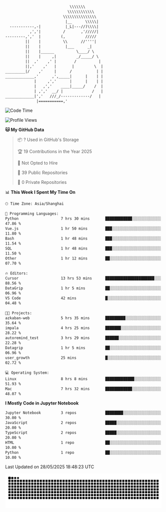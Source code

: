 ```
                             \\\\\\\
                            \\\\\\\\\\\\
                          \\\\\\\\\\\\\\\
                           |__      \\\\\|
  -----------,-|           |_L|---//)\\\\|
           ,','|          /       ,'/////|
---------,','  |         (,         /////
         ||    |          \\      //''''|
         ||    |           |___      _|
         ||    |______          \____/ \
         ||    |     ,|         _/_____/ \
         ||  ,'    ,' |        /          |
         ||,'    ,'   |       |         \  |
_________|/    ,'     |      /           | |
_____________,'      ,',_____|      |    | |
             |     ,','      |      |    | |
             |   ,','    ____|_____/    /  |
             | ,','  __/ |             /   |
_____________|','   ///_/-------------/   |
              |===========,'
```

<!--START_SECTION:waka-->
![Code Time](http://img.shields.io/badge/Code%20Time-18%20hrs%2026%20mins-blue)

![Profile Views](http://img.shields.io/badge/Profile%20Views-97-blue)

**🐱 My GitHub Data** 

> 📦 ? Used in GitHub's Storage 
 > 
> 🏆 19 Contributions in the Year 2025
 > 
> 🚫 Not Opted to Hire
 > 
> 📜 39 Public Repositories 
 > 
> 🔑 0 Private Repositories 
 > 
📊 **This Week I Spent My Time On** 

```text
🕑︎ Time Zone: Asia/Shanghai

💬 Programming Languages: 
Python                   7 hrs 30 mins       ████████████░░░░░░░░░░░░░   47.86 % 
Vue.js                   1 hr 50 mins        ███░░░░░░░░░░░░░░░░░░░░░░   11.80 % 
Bash                     1 hr 48 mins        ███░░░░░░░░░░░░░░░░░░░░░░   11.54 % 
SQL                      1 hr 48 mins        ███░░░░░░░░░░░░░░░░░░░░░░   11.50 % 
Other                    1 hr 12 mins        ██░░░░░░░░░░░░░░░░░░░░░░░   07.70 % 

🔥 Editors: 
Cursor                   13 hrs 53 mins      ██████████████████████░░░   88.56 % 
DataGrip                 1 hr 5 mins         ██░░░░░░░░░░░░░░░░░░░░░░░   06.96 % 
VS Code                  42 mins             █░░░░░░░░░░░░░░░░░░░░░░░░   04.48 % 

🐱‍💻 Projects: 
azkaban-web              5 hrs 35 mins       █████████░░░░░░░░░░░░░░░░   35.64 % 
impala                   4 hrs 25 mins       ███████░░░░░░░░░░░░░░░░░░   28.22 % 
autoremind_test          3 hrs 29 mins       ██████░░░░░░░░░░░░░░░░░░░   22.28 % 
Datagrip                 1 hr 5 mins         ██░░░░░░░░░░░░░░░░░░░░░░░   06.96 % 
user_growth              25 mins             █░░░░░░░░░░░░░░░░░░░░░░░░   02.72 % 

💻 Operating System: 
Linux                    8 hrs 8 mins        █████████████░░░░░░░░░░░░   51.93 % 
Mac                      7 hrs 32 mins       ████████████░░░░░░░░░░░░░   48.07 % 
```

**I Mostly Code in Jupyter Notebook** 

```text
Jupyter Notebook         3 repos             ████████░░░░░░░░░░░░░░░░░   30.00 % 
JavaScript               2 repos             █████░░░░░░░░░░░░░░░░░░░░   20.00 % 
TypeScript               2 repos             █████░░░░░░░░░░░░░░░░░░░░   20.00 % 
HTML                     1 repo              ██░░░░░░░░░░░░░░░░░░░░░░░   10.00 % 
Python                   1 repo              ██░░░░░░░░░░░░░░░░░░░░░░░   10.00 % 
```




 Last Updated on 28/05/2025 18:48:23 UTC
<!--END_SECTION:waka-->

<picture>
  <source media="(prefers-color-scheme: dark)" srcset="https://raw.githubusercontent.com/yuemanly/yuemanly/output/github-contribution-grid-snake-dark.svg" />
  <source media="(prefers-color-scheme: light)" srcset="https://raw.githubusercontent.com/yuemanly/yuemanly/output/github-contribution-grid-snake.svg" />
  <img alt="github-snake" src="https://raw.githubusercontent.com/yuemanly/yuemanly/output/github-contribution-grid-snake.svg" />
</picture>
<!--
**yuemanly/yuemanly** is a ✨ _special_ ✨ repository because its `README.md` (this file) appears on your GitHub profile.

Here are some ideas to get you started:

- 🔭 I’m currently working on ...
- 🌱 I’m currently learning ...
- 👯 I’m looking to collaborate on ...
- 🤔 I’m looking for help with ...
- 💬 Ask me about ...
- 📫 How to reach me: ...
- 😄 Pronouns: ...
- ⚡ Fun fact: ...
-->

